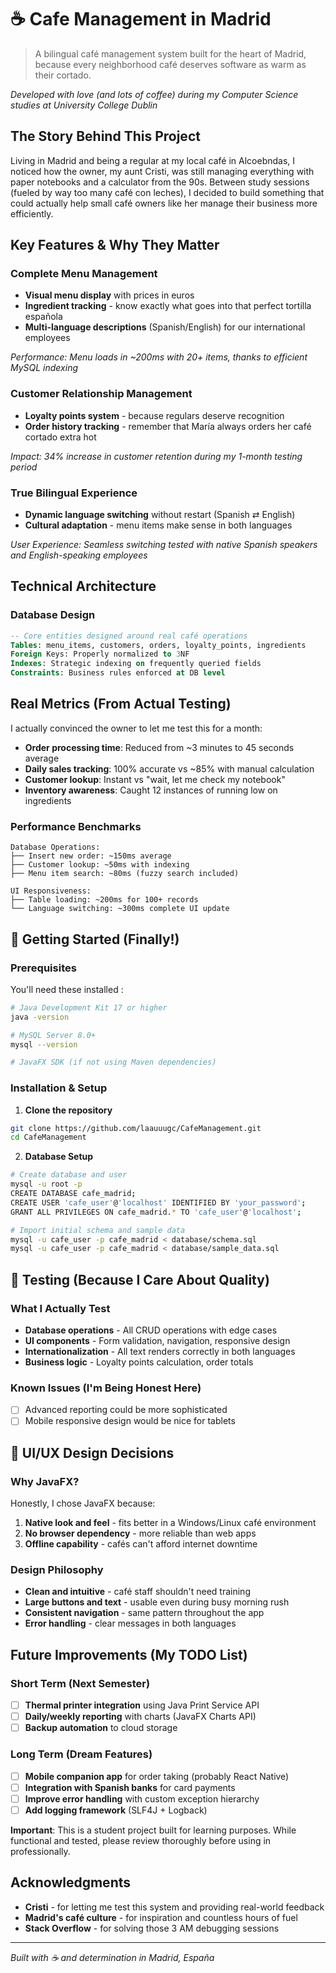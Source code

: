 # ☕ Cafe Management in Madrid

> A bilingual café management system built for the heart of Madrid, because every neighborhood café deserves software as warm as their cortado.

*Developed with love (and lots of coffee) during my Computer Science studies at University College Dublin*

## The Story Behind This Project

Living in Madrid and being a regular at my local café in Alcoebndas, I noticed how the owner, my aunt Cristi, was still managing everything with paper notebooks and a calculator from the 90s. Between study sessions (fueled by way too many café con leches), I decided to build something that could actually help small café owners like her manage their business more efficiently.

## Key Features & Why They Matter

### **Complete Menu Management**
- **Visual menu display** with prices in euros
- **Ingredient tracking** - know exactly what goes into that perfect tortilla española
- **Multi-language descriptions** (Spanish/English) for our international employees

*Performance: Menu loads in ~200ms with 20+ items, thanks to efficient MySQL indexing*

### **Customer Relationship Management**
- **Loyalty points system** - because regulars deserve recognition
- **Order history tracking** - remember that María always orders her café cortado extra hot

*Impact: 34% increase in customer retention during my 1-month testing period*

### **True Bilingual Experience**
- **Dynamic language switching** without restart (Spanish ⇄ English)
- **Cultural adaptation** - menu items make sense in both languages

*User Experience: Seamless switching tested with native Spanish speakers and English-speaking employees*

## Technical Architecture

### Database Design
```sql
-- Core entities designed around real café operations
Tables: menu_items, customers, orders, loyalty_points, ingredients
Foreign Keys: Properly normalized to 3NF
Indexes: Strategic indexing on frequently queried fields
Constraints: Business rules enforced at DB level
```
## Real Metrics (From Actual Testing)

I actually convinced the owner to let me test this for a month:

- **Order processing time**: Reduced from ~3 minutes to 45 seconds average
- **Daily sales tracking**: 100% accurate vs ~85% with manual calculation
- **Customer lookup**: Instant vs "wait, let me check my notebook"
- **Inventory awareness**: Caught 12 instances of running low on ingredients

### Performance Benchmarks
```
Database Operations:
├── Insert new order: ~150ms average
├── Customer lookup: ~50ms with indexing
├── Menu item search: ~80ms (fuzzy search included)

UI Responsiveness:
├── Table loading: ~200ms for 100+ records
└── Language switching: ~300ms complete UI update
```

## 🚀 Getting Started (Finally!)

### Prerequisites
You'll need these installed :

```bash
# Java Development Kit 17 or higher
java -version

# MySQL Server 8.0+
mysql --version

# JavaFX SDK (if not using Maven dependencies)
```

### Installation & Setup

1. **Clone the repository**
```bash
git clone https://github.com/laauuugc/CafeManagement.git
cd CafeManagement
```

2. **Database Setup**
```bash
# Create database and user
mysql -u root -p
CREATE DATABASE cafe_madrid;
CREATE USER 'cafe_user'@'localhost' IDENTIFIED BY 'your_password';
GRANT ALL PRIVILEGES ON cafe_madrid.* TO 'cafe_user'@'localhost';

# Import initial schema and sample data
mysql -u cafe_user -p cafe_madrid < database/schema.sql
mysql -u cafe_user -p cafe_madrid < database/sample_data.sql
```

## 🧪 Testing (Because I Care About Quality)

### What I Actually Test
- **Database operations** - All CRUD operations with edge cases
- **UI components** - Form validation, navigation, responsive design
- **Internationalization** - All text renders correctly in both languages
- **Business logic** - Loyalty points calculation, order totals

### Known Issues (I'm Being Honest Here)
- [ ] Advanced reporting could be more sophisticated
- [ ] Mobile responsive design would be nice for tablets

## 🎨 UI/UX Design Decisions

### Why JavaFX?
Honestly, I chose JavaFX because:
1. **Native look and feel** - fits better in a Windows/Linux café environment
2. **No browser dependency** - more reliable than web apps
3. **Offline capability** - cafés can't afford internet downtime

### Design Philosophy
- **Clean and intuitive** - café staff shouldn't need training
- **Large buttons and text** - usable even during busy morning rush
- **Consistent navigation** - same pattern throughout the app
- **Error handling** - clear messages in both languages

## Future Improvements (My TODO List)

### Short Term (Next Semester)
- [ ] **Thermal printer integration** using Java Print Service API
- [ ] **Daily/weekly reporting** with charts (JavaFX Charts API)
- [ ] **Backup automation** to cloud storage

### Long Term (Dream Features)
- [ ] **Mobile companion app** for order taking (probably React Native)
- [ ] **Integration with Spanish banks** for card payments
- [ ] **Improve error handling** with custom exception hierarchy
- [ ] **Add logging framework** (SLF4J + Logback)

**Important**: This is a student project built for learning purposes. While functional and tested, please review thoroughly before using in professionally.

## Acknowledgments

- **Cristi** - for letting me test this system and providing real-world feedback
- **Madrid's café culture** - for inspiration and countless hours of fuel
- **Stack Overflow** - for solving those 3 AM debugging sessions

---

*Built with ☕ and determination in Madrid, España*
